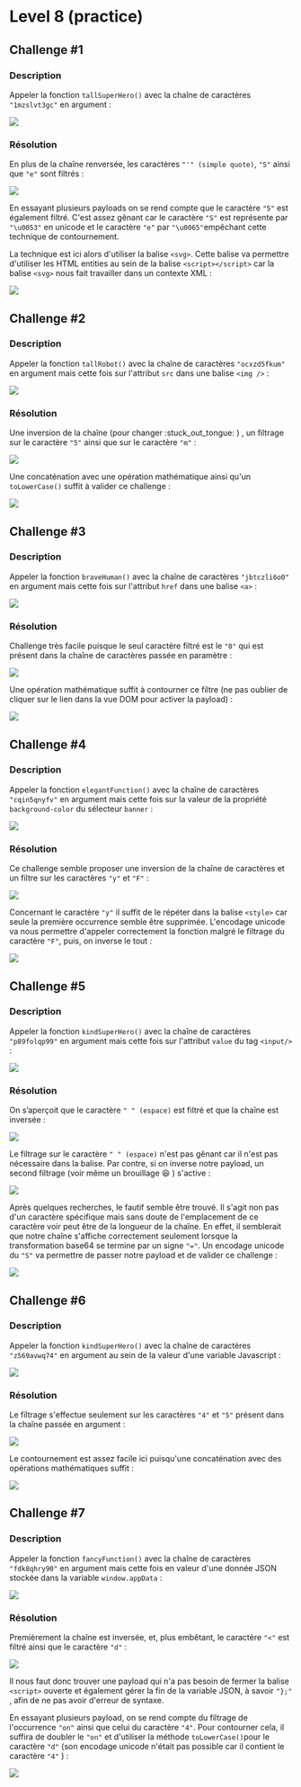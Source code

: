 # Level 8 (practice)

## Challenge #1

### Description

Appeler la fonction `tallSuperHero()` avec la chaîne de caractères `"1mzslvt3gc"` en argument :

![](../../../.gitbook/assets/b2865ecfe2b83a53838f4292a7f98636.png)

### Résolution

En plus de la chaîne renversée, les caractères `"'" (simple quote)`, `"S"` ainsi que `"e"` sont filtrés :

![](../../../.gitbook/assets/7f414979a8120e4b67398743f80293c3.png)

En essayant plusieurs payloads on se rend compte que le caractère `"5"` est également filtré. C'est assez gênant car le caractère `"S"` est représente par `"\u0053"` en unicode et le caractère `"e"` par `"\u0065"`empêchant cette technique de contournement.&#x20;

La technique est ici alors d'utiliser la balise `<svg>`. Cette balise va permettre d'utiliser les HTML entities au sein de la balise `<script></script>` car la balise `<svg>` nous fait travailler dans un contexte XML :

![](../../../.gitbook/assets/0fbca9cf35939074ad5b55ebb715f6a3.png)

## Challenge #2

### Description

Appeler la fonction `tallRobot()` avec la chaîne de caractères `"ocxzd5fkum"` en argument mais cette fois sur l'attribut `src` dans une balise `<img />` :

![](../../../.gitbook/assets/1f352e162ebde616f6e4a223547dc40f.png)

### Résolution

Une inversion de la chaîne (pour changer :stuck\_out\_tongue: ) , un filtrage sur le caractère `"5"` ainsi que sur le caractère `"m"` :

![](../../../.gitbook/assets/0773121ef3103c64035ba2a43cbfb325.png)

Une concaténation avec une opération mathématique ainsi qu'un `toLowerCase()` suffit à valider ce challenge :

![](../../../.gitbook/assets/38af25f44accec0b9cb31bf6d40328e3.png)

## Challenge #3

### Description

Appeler la fonction `braveHuman()` avec la chaîne de caractères `"jbtczli6o0"` en argument mais cette fois sur l'attribut `href` dans une balise `<a>` :

![](../../../.gitbook/assets/bd3eeaf4d2442dea6cfb507ef1cfad78.png)

### Résolution

Challenge très facile puisque le seul caractère filtré est le `"0"` qui est présent dans la chaîne de caractères passée en paramètre :

![](../../../.gitbook/assets/1b86761e7d1097f7df55e08033011bc7.png)

Une opération mathématique suffit à contourner ce filtre (ne pas oublier de cliquer sur le lien dans la vue DOM pour activer la payload) :

![](../../../.gitbook/assets/0545edadf0c7e3108616ce7056d9712e.png)

## Challenge #4

### Description

Appeler la fonction `elegantFunction()` avec la chaîne de caractères `"cqin5qnyfv"` en argument mais cette fois sur la valeur de la propriété `background-color` du sélecteur `banner` :

![](<../../../.gitbook/assets/aa5796f9a1644a0e049f9f923d3b1b21 (1).png>)

### Résolution

Ce challenge semble proposer une inversion de la chaîne de caractères et un filtre sur les caractères `"y"` et `"F"` :

![](../../../.gitbook/assets/ec355bed09f8c3f5657dfcd7b4ef0622.png)

Concernant le caractère `"y"` il suffit de le répéter dans la balise `<style>` car seule la première occurrence semble être supprimée. L'encodage unicode va nous permettre d'appeler correctement la fonction malgré le filtrage du caractère `"F"`, puis, on inverse le tout :

![](../../../.gitbook/assets/bac1e101560c4bc2855d16872fff8755.png)

## Challenge #5

### Description

Appeler la fonction `kindSuperHero()` avec la chaîne de caractères `"p89folqp99"` en argument mais cette fois sur l'attribut `value` du tag `<input/>` :

![](<../../../.gitbook/assets/b92cb37dea9976150e36a5fda0521cde (1).png>)

### Résolution

On s’aperçoit que le caractère `" " (espace)` est filtré et que la chaîne est inversée :

![](../../../.gitbook/assets/69b88b8eb5dc648a8dffe8cc268fa517.png)

Le filtrage sur le caractère `" " (espace)` n'est pas gênant car il n'est pas nécessaire dans la balise. Par contre, si on inverse notre payload, un second filtrage (voir même un brouillage :laughing: ) s'active :

![](../../../.gitbook/assets/f19587312b2c89ddb8ec5af75d1e6190.png)

Après quelques recherches, le fautif semble être trouvé. Il s'agit non pas d'un caractère spécifique mais sans doute de l'emplacement de ce caractère voir peut être de la longueur de la chaîne. En effet, il semblerait que notre chaîne s'affiche correctement seulement lorsque la transformation base64 se termine par un signe `"="`. Un encodage unicode du `"S"` va permettre de passer notre payload et de valider ce challenge :

![](../../../.gitbook/assets/f77ae7b912dcbf71b26c70c824e84075.png)

## Challenge #6

### Description

Appeler la fonction `kindSuperHero()` avec la chaîne de caractères `"z569avwq74"` en argument au sein de la valeur d'une variable Javascript :

![](../../../.gitbook/assets/4aa89dd86e7f58b334cd1d7f086ce397.png)

### Résolution

Le filtrage s'effectue seulement sur les caractères `"4"` et `"5"` présent dans la chaîne passée en argument :

![](../../../.gitbook/assets/cb0102cec4d8160f3819f9827c502126.png)

Le contournement est assez facile ici puisqu'une concaténation avec des opérations mathématiques suffit :

![](../../../.gitbook/assets/f2e80b461b7b79fe992dcdbd960624ad.png)

## Challenge #7

### Description

Appeler la fonction `fancyFunction()` avec la chaîne de caractères `"fdk8qhry90"` en argument mais cette fois en valeur d'une donnée JSON stockée dans la variable `window.appData` :

![](../../../.gitbook/assets/937d867cd6a293f918a7aa941164b1d9.png)

### Résolution

Premièrement la chaîne est inversée, et, plus embêtant, le caractère `"<"` est filtré ainsi que le caractère `"d"` :

![](../../../.gitbook/assets/9082b09b1725e21d56e5acdfe9b56e24.png)

Il nous faut donc trouver une payload qui n'a pas besoin de fermer la balise `<script>` ouverte et également gérer la fin de la variable JSON, à savoir `"};"` , afin de ne pas avoir d'erreur de syntaxe.&#x20;

En essayant plusieurs payload, on se rend compte du filtrage de l'occurrence `"on"` ainsi que celui du  caractère `"4"`. Pour contourner cela, il suffira de doubler le `"on"` et d'utiliser la méthode `toLowerCase()`pour le caractère `"d"` (son encodage unicode n'était pas possible car il contient le caractère `"4"` ) :

![](../../../.gitbook/assets/04f2aa0daca599196576492f7470ab2c.png)
